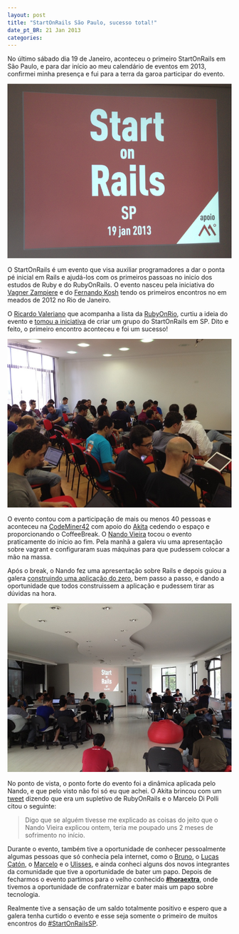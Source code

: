 ```yaml
---
layout: post
title: "StartOnRails São Paulo, sucesso total!"
date_pt_BR: 21 Jan 2013
categories:
---
```


No último sábado dia 19 de Janeiro, aconteceu o primeiro StartOnRails em São Paulo, e para dar início ao meu calendário de eventos em 2013, confirmei minha presença e fui para a terra da garoa participar do evento.

<p><img src="/images/startonrails/startonrails.png"></p>

O StartOnRails é um evento que visa auxiliar programadores a dar o ponta pé inicial em Rails e ajudá-los com os primeiros passoas no inicío dos estudos de Ruby e do RubyOnRails. O evento nasceu pela iniciativa do [Vagner Zampiere][vz] e do [Fernando Kosh][fk] tendo os primeiros encontros no em meados de 2012 no Rio de Janeiro.

O [Ricardo Valeriano][rv] que acompanha a lista da [RubyOnRio][rr], curtiu a ideia do evento e [tomou a iniciativa][post] de criar um grupo do StartOnRails em SP. Dito e feito, o primeiro encontro aconteceu e foi um sucesso!

<img src="/images/startonrails/sala-cheia.JPG">

O evento contou com a participação de mais ou menos 40 pessoas e aconteceu na [CodeMiner42][cm42] com apoio do [Akita][akita] cedendo o espaço e proporcionando o CoffeeBreak. O [Nando Vieira][nando] tocou o evento praticamente do início ao fim. Pela manhã a galera viu uma apresentação sobre vagrant e configuraram suas máquinas para que pudessem colocar a mão na massa.

Após o break, o Nando fez uma apresentação sobre Rails e depois guiou a galera [construindo uma aplicação do zero][app], bem passo a passo, e dando a oportunidade que todos construissem a aplicação e pudessem tirar as dúvidas na hora.

<img src="/images/startonrails/sala-cheia-dois.JPG">

No ponto de vista, o ponto forte do evento foi a dinâmica aplicada pelo Nando, e que pelo visto não foi só eu que achei. O Akita brincou com um [tweet][1] dizendo que era um supletivo de RubyOnRails e o Marcelo Di Polli citou o seguinte:

<blockquote>
  Digo que se alguém tivesse me explicado as coisas do jeito que o Nando Vieira explicou ontem, teria me poupado uns 2 meses de sofrimento no início.
</blockquote>

Durante o evento, também tive a oportunidade de conhecer pessoalmente algumas pessoas que só conhecia pela internet, como o [Bruno][b], o [Lucas Catón][lc], o [Marcelo][m] e o [Ulisses][u], e ainda conheci alguns dos novos integrantes da comunidade que tive a oportunidade de bater um papo. Depois de fecharmos o evento partimos para o velho conhecido **[#horaextra][he]**, onde tivemos a oportunidade de confraternizar e bater mais um papo sobre tecnologia.

Realmente tive a sensação de um saldo totalmente positivo e espero que a galera tenha curtido o evento e esse seja somente o primeiro de muitos encontros do [#StartOnRailsSP][starthash].

[post]: http://backslashes.net/2013/01/10/voce-esta-convidado-para-o-start-on-rails-sp-no-dia-19012013/
[1]: https://twitter.com/akitaonrails/status/292709416468353024
[akita]: http://twitter.com/AkitaOnRails
[nando]: http://twitter.com/fnando
[cm42]: http://codeminer42.com.br
[vz]: http://twitter.com/vagnerzampieri
[fk]: http://twitter.com/fernandokosh
[rv]: http://twitter.com/srvaleriano
[lc]: http://twitter.com/lucascaton
[m]: http://twitter.com/mdepolli
[u]: http://twitter.com/ulissesalmeida
[b]: http://twitter.com/brunoadacosta
[app]: https://github.com/fnando/movies-app
[he]: http://www.horaextra.org
[rr]: https://groups.google.com/group/rubyonrio
[starthash]: https://twitter.com/search?q=%23startonrailssp&src=hash#
